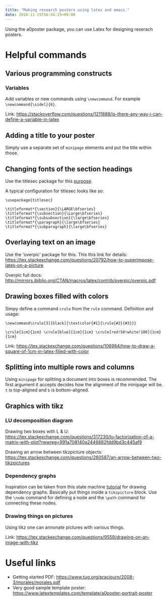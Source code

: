 ```yaml
---
title: "Making research posters using latex and emacs."
date: 2018-11-15T16:54:25+09:00
---
```


Using the a0poster package, you can use Latex for designing reserach posters.

# Helpful commands

## Various programming constructs

### Variables

Add variables or new commands using `\newcommand`. For example `\newcommand{\sidel}{6}`.

Link: https://stackoverflow.com/questions/1211888/is-there-any-way-i-can-define-a-variable-in-latex

## Adding a title to your poster

Simply use a separate set of `minipage` elements and put the title within those.

## Changing fonts of the section headings

Use the titlesec package for this
[purpose](https://tex.stackexchange.com/questions/59726/change-size-of-section-subsection-subsubsection-paragraph-and-subparagraph-ti).

A typical configuration for titlesec looks like so:
```
\usepackage{titlesec}

\titleformat*{\section}{\LARGE\bfseries}
\titleformat*{\subsection}{\Large\bfseries}
\titleformat*{\subsubsection}{\large\bfseries}
\titleformat*{\paragraph}{\large\bfseries}
\titleformat*{\subparagraph}{\large\bfseries}
```

## Overlaying text on an image

Use the 'overpic' package for this. This this link for details:
https://tex.stackexchange.com/questions/20792/how-to-superimpose-latex-on-a-picture

Overpic full docs: http://mirrors.ibiblio.org/CTAN/macros/latex/contrib/overpic/overpic.pdf

## Drawing boxes filled with colors

Simpy define a command `crule` from the `rule` command. Definition and usage:
```
\newcommand\crule[3][black]{\textcolor{#1}{\rule{#2}{#3}}}

\crule{1cm}{1cm} \crule[blue]{1cm}{1cm} \crule[red!50!white!100]{1cm}{1cm}
```
Link:
https://tex.stackexchange.com/questions/106984/how-to-draw-a-square-of-1cm-in-latex-filled-with-color

## Splitting into multiple rows and columns

Using `minipage` for splitting a document into boxes is recommended. The first argument it
accepts decides how the alignment of the minipage will be. `t` is top-aligned and `b` is
bottom-aligned.

## Graphics with tikz

### LU decomposition diagram

Drawing two boxes with L & U:
https://tex.stackexchange.com/questions/317230/lu-factorization-of-a-matrix-with-plot?newreg=991a708140a2446882fdd9bd3c445af9

Drawing an arrow between tikzpicture objects:
https://tex.stackexchange.com/questions/260587/an-arrow-between-two-tikzpictures

### Dependency graphs

Inspiration can be taken from this state machine [tutorial](http://www.texample.net/tikz/examples/state-machine/)
for drawing dependency graphs. Basically put things inside a `tikzpicture` block. Use the `\node`
command for defining a node and the `\path` command for connecting these nodes.

### Drawing things on pictures

Using tikz one can annonate pictures with various things.

Link:
https://tex.stackexchange.com/questions/9559/drawing-on-an-image-with-tikz

# Useful links

+ Getting started PDF: https://www.tug.org/pracjourn/2008-3/morales/morales.pdf
+ Very good sample template poster: https://www.latextemplates.com/template/a0poster-portrait-poster
